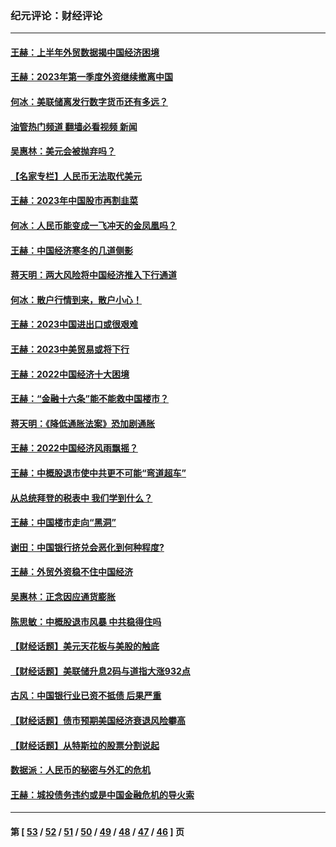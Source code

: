 ### 纪元评论：财经评论
---
#### [王赫：上半年外贸数据揭中国经济困境](../../pages/nsc1026/n14034198.md?08020330) 
#### [王赫：2023年第一季度外资继续撤离中国](../../pages/nsc1026/n13988870.md?08020330) 
#### [何冰：美联储离发行数字货币还有多远？](../../pages/nsc1026/n13986109.md?08020330) 
#### [油管热门频道 翻墙必看视频 新闻](ok?08020330)
#### [吴惠林：美元会被抛弃吗？](../../pages/nsc1026/n13984087.md?08020330) 
#### [【名家专栏】人民币无法取代美元](../../pages/nsc1026/n13974270.md?08020330) 
#### [王赫：2023年中国股市再割韭菜](../../pages/nsc1026/n13965334.md?08020330) 
#### [何冰：人民币能变成一飞冲天的金凤凰吗？](../../pages/nsc1026/n13964999.md?08020330) 
#### [王赫：中国经济寒冬的几道侧影](../../pages/nsc1026/n13932953.md?08020330) 
#### [蒋天明：两大风险将中国经济推入下行通道](../../pages/nsc1026/n13929820.md?08020330) 
#### [何冰：散户行情到来，散户小心！](../../pages/nsc1026/n13928308.md?08020330) 
#### [王赫：2023中国进出口或很艰难](../../pages/nsc1026/n13911515.md?08020330) 
#### [王赫：2023中美贸易或将下行](../../pages/nsc1026/n13899005.md?08020330) 
#### [王赫：2022中国经济十大困境](../../pages/nsc1026/n13883766.md?08020330) 
#### [王赫：“金融十六条”能不能救中国楼市？](../../pages/nsc1026/n13868431.md?08020330) 
#### [蒋天明：《降低通胀法案》恐加剧通胀](../../pages/nsc1026/n13806996.md?08020330) 
#### [王赫：2022中国经济风雨飘摇？](../../pages/nsc1026/n13803207.md?08020330) 
#### [王赫：中概股退市使中共更不可能“弯道超车”](../../pages/nsc1026/n13802858.md?08020330) 
#### [从总统拜登的税表中 我们学到什么？](../../pages/nsc1026/n13773081.md?08020330) 
#### [王赫：中国楼市走向“黑洞”](../../pages/nsc1026/n13770647.md?08020330) 
#### [谢田：中国银行挤兑会恶化到何种程度?](../../pages/nsc1026/n13766965.md?08020330) 
#### [王赫：外贸外资稳不住中国经济](../../pages/nsc1026/n13753933.md?08020330) 
#### [吴惠林：正念因应通货膨胀](../../pages/nsc1026/n13750350.md?08020330) 
#### [陈思敏：中概股退市风暴 中共稳得住吗](../../pages/nsc1026/n13738978.md?08020330) 
#### [【财经话题】美元天花板与美股的触底](../../pages/nsc1026/n13736495.md?08020330) 
#### [【财经话题】美联储升息2码与道指大涨932点](../../pages/nsc1026/n13727377.md?08020330) 
#### [古风：中国银行业已资不抵债 后果严重](../../pages/nsc1026/n13726111.md?08020330) 
#### [【财经话题】债市预期美国经济衰退风险攀高](../../pages/nsc1026/n13698043.md?08020330) 
#### [【财经话题】从特斯拉的股票分割说起](../../pages/nsc1026/n13679733.md?08020330) 
#### [数据派：人民币的秘密与外汇的危机](../../pages/nsc1026/n13667092.md?08020330) 
#### [王赫：城投债务违约或是中国金融危机的导火索](../../pages/nsc1026/n13665322.md?08020330) 

---
#### 第 [ [53](./53.md?08020330) / [52](./52.md?08020330) / [51](./51.md?08020330) / [50](./50.md?08020330) / [49](./49.md?08020330) / [48](./48.md?08020330) / [47](./47.md?08020330) / [46](./46.md?08020330) ] 页
